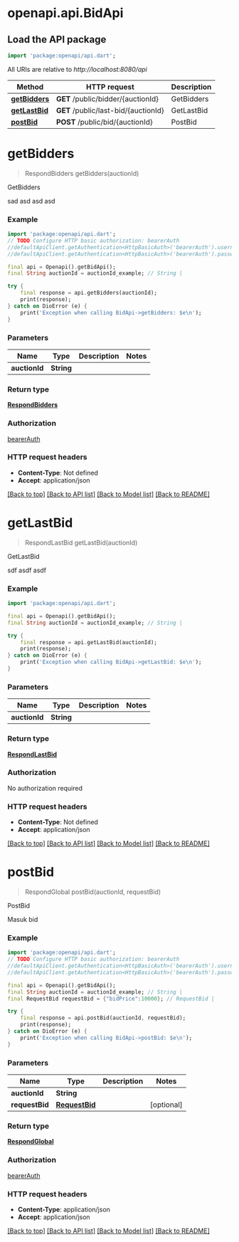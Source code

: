 # openapi.api.BidApi

## Load the API package
```dart
import 'package:openapi/api.dart';
```

All URIs are relative to *http://localhost:8080/api*

Method | HTTP request | Description
------------- | ------------- | -------------
[**getBidders**](BidApi.md#getbidders) | **GET** /public/bidder/{auctionId} | GetBidders
[**getLastBid**](BidApi.md#getlastbid) | **GET** /public/last-bid/{auctionId} | GetLastBid
[**postBid**](BidApi.md#postbid) | **POST** /public/bid/{auctionId} | PostBid


# **getBidders**
> RespondBidders getBidders(auctionId)

GetBidders

sad asd asd asd

### Example
```dart
import 'package:openapi/api.dart';
// TODO Configure HTTP basic authorization: bearerAuth
//defaultApiClient.getAuthentication<HttpBasicAuth>('bearerAuth').username = 'YOUR_USERNAME'
//defaultApiClient.getAuthentication<HttpBasicAuth>('bearerAuth').password = 'YOUR_PASSWORD';

final api = Openapi().getBidApi();
final String auctionId = auctionId_example; // String | 

try {
    final response = api.getBidders(auctionId);
    print(response);
} catch on DioError (e) {
    print('Exception when calling BidApi->getBidders: $e\n');
}
```

### Parameters

Name | Type | Description  | Notes
------------- | ------------- | ------------- | -------------
 **auctionId** | **String**|  | 

### Return type

[**RespondBidders**](RespondBidders.md)

### Authorization

[bearerAuth](../README.md#bearerAuth)

### HTTP request headers

 - **Content-Type**: Not defined
 - **Accept**: application/json

[[Back to top]](#) [[Back to API list]](../README.md#documentation-for-api-endpoints) [[Back to Model list]](../README.md#documentation-for-models) [[Back to README]](../README.md)

# **getLastBid**
> RespondLastBid getLastBid(auctionId)

GetLastBid

 sdf asdf asdf 

### Example
```dart
import 'package:openapi/api.dart';

final api = Openapi().getBidApi();
final String auctionId = auctionId_example; // String | 

try {
    final response = api.getLastBid(auctionId);
    print(response);
} catch on DioError (e) {
    print('Exception when calling BidApi->getLastBid: $e\n');
}
```

### Parameters

Name | Type | Description  | Notes
------------- | ------------- | ------------- | -------------
 **auctionId** | **String**|  | 

### Return type

[**RespondLastBid**](RespondLastBid.md)

### Authorization

No authorization required

### HTTP request headers

 - **Content-Type**: Not defined
 - **Accept**: application/json

[[Back to top]](#) [[Back to API list]](../README.md#documentation-for-api-endpoints) [[Back to Model list]](../README.md#documentation-for-models) [[Back to README]](../README.md)

# **postBid**
> RespondGlobal postBid(auctionId, requestBid)

PostBid

Masuk bid

### Example
```dart
import 'package:openapi/api.dart';
// TODO Configure HTTP basic authorization: bearerAuth
//defaultApiClient.getAuthentication<HttpBasicAuth>('bearerAuth').username = 'YOUR_USERNAME'
//defaultApiClient.getAuthentication<HttpBasicAuth>('bearerAuth').password = 'YOUR_PASSWORD';

final api = Openapi().getBidApi();
final String auctionId = auctionId_example; // String | 
final RequestBid requestBid = {"bidPrice":10000}; // RequestBid | 

try {
    final response = api.postBid(auctionId, requestBid);
    print(response);
} catch on DioError (e) {
    print('Exception when calling BidApi->postBid: $e\n');
}
```

### Parameters

Name | Type | Description  | Notes
------------- | ------------- | ------------- | -------------
 **auctionId** | **String**|  | 
 **requestBid** | [**RequestBid**](RequestBid.md)|  | [optional] 

### Return type

[**RespondGlobal**](RespondGlobal.md)

### Authorization

[bearerAuth](../README.md#bearerAuth)

### HTTP request headers

 - **Content-Type**: application/json
 - **Accept**: application/json

[[Back to top]](#) [[Back to API list]](../README.md#documentation-for-api-endpoints) [[Back to Model list]](../README.md#documentation-for-models) [[Back to README]](../README.md)

